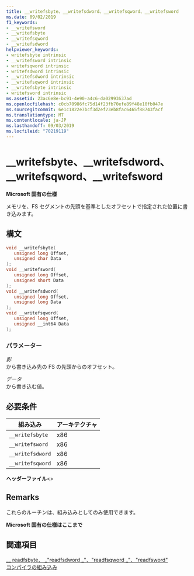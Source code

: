 ```yaml
---
title: __writefsbyte、__writefsdword、__writefsqword、__writefsword
ms.date: 09/02/2019
f1_keywords:
- __writefsword
- __writefsbyte
- __writefsqword
- __writefsdword
helpviewer_keywords:
- writefsbyte intrinsic
- __writefsword intrinsic
- writefsqword intrinsic
- writefsdword intrinsic
- __writefsdword intrinsic
- __writefsqword intrinsic
- __writefsbyte intrinsic
- writefsword intrinsic
ms.assetid: 23ac6e8e-bc91-4e90-a4c6-da02993637ad
ms.openlocfilehash: c0cb70986fc75d14f23fb70efe89f48e10fb047e
ms.sourcegitcommit: 6e1c1822e7bcf3d2ef23eb8fac6465f88743facf
ms.translationtype: MT
ms.contentlocale: ja-JP
ms.lasthandoff: 09/03/2019
ms.locfileid: "70219119"
---
```

# <a name="__writefsbyte-__writefsdword-__writefsqword-__writefsword"></a>__writefsbyte、__writefsdword、__writefsqword、__writefsword

**Microsoft 固有の仕様**

メモリを、FS セグメントの先頭を基準としたオフセットで指定された位置に書き込みます。

## <a name="syntax"></a>構文

```C
void __writefsbyte(
   unsigned long Offset,
   unsigned char Data
);
void __writefsword(
   unsigned long Offset,
   unsigned short Data
);
void __writefsdword(
   unsigned long Offset,
   unsigned long Data
);
void __writefsqword(
   unsigned long Offset,
   unsigned __int64 Data
);
```

### <a name="parameters"></a>パラメーター

*影*\
から書き込み先の FS の先頭からのオフセット。

*データ*\
から書き込む値。

## <a name="requirements"></a>必要条件

|組み込み|アーキテクチャ|
|---------------|------------------|
|`__writefsbyte`|x86|
|`__writefsword`|x86|
|`__writefsdword`|x86|
|`__writefsqword`|x86|

**ヘッダーファイル**\<>

## <a name="remarks"></a>Remarks

これらのルーチンは、組み込みとしてのみ使用できます。

**Microsoft 固有の仕様はここまで**

## <a name="see-also"></a>関連項目

[__ readfsbyte、 \_"readfsdword \_"、"readfsqword \_"、"readfsword"](../intrinsics/readfsbyte-readfsdword-readfsqword-readfsword.md)\
[コンパイラの組み込み](../intrinsics/compiler-intrinsics.md)
